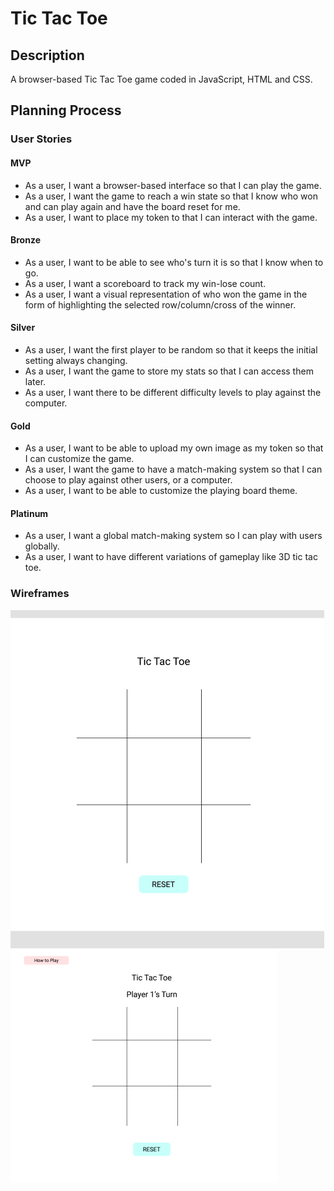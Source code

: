 # Tic Tac Toe

## Description

A browser-based Tic Tac Toe game coded in JavaScript, HTML and CSS.

<!-- Example on how to link within readme -->
<!-- This is a link to [Google](https://google.com) -->

## Planning Process

### User Stories

#### MVP

- As a user, I want a browser-based interface so that I can play the game.
- As a user, I want the game to reach a win state so that I know who won and can play again and have the board reset for me.
- As a user, I want to place my token to that I can interact with the game.

#### Bronze

- As a user, I want to be able to see who's turn it is so that I know when to go.
- As a user, I want a scoreboard to track my win-lose count.
- As a user, I want a visual representation of who won the game in the form of highlighting the selected row/column/cross of the winner.

#### Silver

- As a user, I want the first player to be random so that it keeps the initial setting always changing.
- As a user, I want the game to store my stats so that I can access them later.
- As a user, I want there to be different difficulty levels to play against the computer.

#### Gold

- As a user, I want to be able to upload my own image as my token so that I can customize the game.
- As a user, I want the game to have a match-making system so that I can choose to play against other users, or a computer.
- As a user, I want to be able to customize the playing board theme.

#### Platinum

- As a user, I want a global match-making system so I can play with users globally.
- As a user, I want to have different variations of gameplay like 3D tic tac toe.

### Wireframes
<!-- Add images to README -->
<!-- ![Alt-text goes here](url goes here) -->

![Tic tac toe initial screen](./assets/wireframe-main.png)
![Tic tac toe about button](./assets/wireframe-about-button.png)

<!-- Example on how to resize the image if needed -->
<!-- <img src="./assets/wireframe-about-button.png" alt="Tic Tac Toe About Button" width="300px"> -->